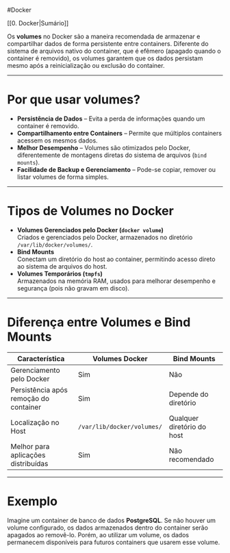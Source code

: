 #Docker 

[[0. Docker|Sumário]]

Os **volumes** no Docker são a maneira recomendada de armazenar e compartilhar dados de forma persistente entre containers. Diferente do sistema de arquivos nativo do container, que é efêmero (apagado quando o container é removido), os volumes garantem que os dados persistam mesmo após a reinicialização ou exclusão do container.

---

# Por que usar volumes?

- **Persistência de Dados** – Evita a perda de informações quando um container é removido.
- **Compartilhamento entre Containers** – Permite que múltiplos containers acessem os mesmos dados.
- **Melhor Desempenho** – Volumes são otimizados pelo Docker, diferentemente de montagens diretas do sistema de arquivos (`bind mounts`).
- **Facilidade de Backup e Gerenciamento** – Pode-se copiar, remover ou listar volumes de forma simples.

---

# Tipos de Volumes no Docker

- **Volumes Gerenciados pelo Docker (`docker volume`)**  
    Criados e gerenciados pelo Docker, armazenados no diretório `/var/lib/docker/volumes/`.
- **Bind Mounts**  
    Conectam um diretório do host ao container, permitindo acesso direto ao sistema de arquivos do host.
- **Volumes Temporários (`tmpfs`)**  
    Armazenados na memória RAM, usados para melhorar desempenho e segurança (pois não gravam em disco).

---

# Diferença entre Volumes e Bind Mounts

|Característica|Volumes Docker|Bind Mounts|
|---|---|---|
|Gerenciamento pelo Docker|Sim|Não|
|Persistência após remoção do container|Sim|Depende do diretório|
|Localização no Host|`/var/lib/docker/volumes/`|Qualquer diretório do host|
|Melhor para aplicações distribuídas|Sim|Não recomendado|

---

# Exemplo

Imagine um container de banco de dados **PostgreSQL**. Se não houver um volume configurado, os dados armazenados dentro do container serão apagados ao removê-lo. Porém, ao utilizar um volume, os dados permanecem disponíveis para futuros containers que usarem esse volume.
